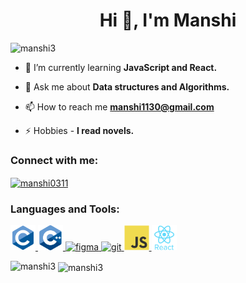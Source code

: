 <h1 align="center">Hi 👋, I'm Manshi</h1>
<!-- <h3 align="center">I’m a 4th year undergraduate at IGDTUW.</h3> -->

<p align="left"> <img src="https://komarev.com/ghpvc/?username=manshi3&label=Profile%20views&color=0e75b6&style=flat" alt="manshi3" /> </p>

- 🌱 I’m currently learning **JavaScript and React.**

- 💬 Ask me about **Data structures and Algorithms.**

- 📫 How to reach me **manshi1130@gmail.com**

- ⚡ Hobbies - **I read novels.**

<h3 align="left">Connect with me:</h3>
<p align="left">
<a href="https://linkedin.com/in/manshi0311" target="blank"><img align="center" src="https://raw.githubusercontent.com/rahuldkjain/github-profile-readme-generator/master/src/images/icons/Social/linked-in-alt.svg" alt="manshi0311" height="30" width="40" /></a>

<h3 align="left">Languages and Tools:</h3>
<p align="left"> <a href="https://www.cprogramming.com/" target="_blank" rel="noreferrer"> <img src="https://raw.githubusercontent.com/devicons/devicon/master/icons/c/c-original.svg" alt="c" width="40" height="40"/> </a> <a href="https://www.w3schools.com/cpp/" target="_blank" rel="noreferrer"> <img src="https://raw.githubusercontent.com/devicons/devicon/master/icons/cplusplus/cplusplus-original.svg" alt="cplusplus" width="40" height="40"/> </a> <a href="https://www.figma.com/" target="_blank" rel="noreferrer"> <img src="https://www.vectorlogo.zone/logos/figma/figma-icon.svg" alt="figma" width="40" height="40"/> </a> <a href="https://git-scm.com/" target="_blank" rel="noreferrer"> <img src="https://www.vectorlogo.zone/logos/git-scm/git-scm-icon.svg" alt="git" width="40" height="40"/> </a> <a href="https://developer.mozilla.org/en-US/docs/Web/JavaScript" target="_blank" rel="noreferrer"> <img src="https://raw.githubusercontent.com/devicons/devicon/master/icons/javascript/javascript-original.svg" alt="javascript" width="40" height="40"/> </a> <a href="https://reactjs.org/" target="_blank" rel="noreferrer"> <img src="https://raw.githubusercontent.com/devicons/devicon/master/icons/react/react-original-wordmark.svg" alt="react" width="40" height="40"/> </a> </p>

<p><img align="left" src="https://github-readme-stats.vercel.app/api/top-langs?username=manshi3&show_icons=true&locale=en&layout=compact" alt="manshi3" /></p>

<p>&nbsp;<img align="center" src="https://github-readme-stats.vercel.app/api?username=manshi3&show_icons=true&locale=en" alt="manshi3" /></p>
